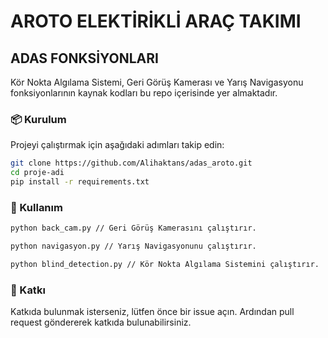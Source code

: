 # AROTO ELEKTİRİKLİ ARAÇ TAKIMI
## ADAS FONKSİYONLARI

Kör Nokta Algılama Sistemi, Geri Görüş Kamerası ve Yarış Navigasyonu fonksiyonlarının kaynak kodları bu repo içerisinde yer almaktadır.

###  📦 Kurulum
Projeyi çalıştırmak için aşağıdaki adımları takip edin:

```bash
git clone https://github.com/Alihaktans/adas_aroto.git
cd proje-adi
pip install -r requirements.txt
```
### 🚀 Kullanım

```bash
python back_cam.py // Geri Görüş Kamerasını çalıştırır.

python navigasyon.py // Yarış Navigasyonunu çalıştırır.

python blind_detection.py // Kör Nokta Algılama Sistemini çalıştırır.
```

### 🤝 Katkı
Katkıda bulunmak isterseniz, lütfen önce bir issue açın. Ardından pull request göndererek katkıda bulunabilirsiniz.